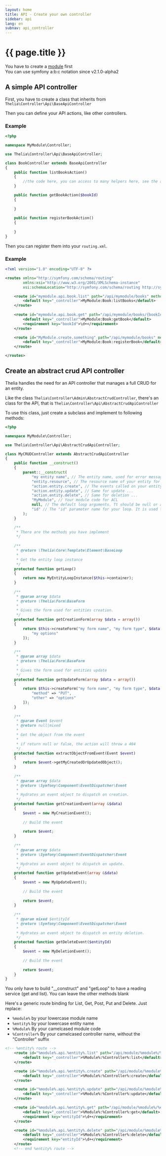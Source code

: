 ```yaml
---
layout: home
title: API - Create your own controller
sidebar: api
lang: en
subnav: api_controller
---
```


# {{ page.title }}

<div class="alert alert-warning">You have to create a <a href="../modules/index.html">module</a> first</div>

<div class="alert alert-info">You can use symfony a:b:c notation since v2.1.0-alpha2</div>

## A simple API controller

First, you have to create a class that inherits from ```Thelia\Controller\Api\BaseApiController```

Then you can define your API actions, like other controllers.

### Example

```php
<?php

namespace MyModule\Controller;

use Thelia\Controller\Api\BaseApiController;

class BookController extends BaseApiController
{
    public function listBooksAction()
    {
        //the code here, you can access to many helpers here, see the api
    }

    public function getBookAction($bookId)
    {
        
    }
    
    public function registerBookAction()
    {
        
    }
}

```

Then you can register them into your ```routing.xml```. 

### Example

```xml
<?xml version="1.0" encoding="UTF-8" ?>

<routes xmlns="http://symfony.com/schema/routing"
        xmlns:xsi="http://www.w3.org/2001/XMLSchema-instance"
        xsi:schemaLocation="http://symfony.com/schema/routing http://symfony.com/schema/routing/routing-1.0.xsd">

    <route id="mymodule.api.book.list" path="/api/mymodule/books" method="get">
        <default key="_controller">MyModule:Book:listBooks</default>
    </route>
    
    <route id="mymodule.api.book.get" path="/api/mymodule/books/{bookId}" method="get">
        <default key="_controller">MyModule:Book:getBook</default>
        <requirement key="bookId">\d+</requirement>
    </route>

    <route id="MyModule.create.something" path="/api/mymodule/books" method="post">
        <default key="_controller">MyModule:Book:registerBook</default>
    </route>

</routes>

```

## Create an abstract crud API controller

Thelia handles the need for an API controller that manages a full CRUD for an entity.

Like the class ```Thelia\Controller\Admin\AbstractCrudController```, there's an class for the API, that is
```Thelia\Controller\Api\AbstractCrudApiController```

To use this class, just create a subclass and implement to following methods:

```php
<?php

namespace MyModule\Controller;

use Thelia\Controller\Api\AbstractCrudApiController;

class MyCRUDController extends AbstractCrudApiController
{
    public function __construct()
    {
        parent::__construct(
            "my entity name", // The entity name, used for error messages.
            "entity.resource", // The resource name of your entity for ACL
            "action.entity.create", // The events called on your entity creation. It can be a string or an array
            "action.entity.update", // Same for update ...
            "action.entity.delete", // Same for deletion ...
            "MyModule", // Your module code for ACL
            null, // The default loop arguments. Tt should be null or an array. If null, it's defined to ["limit"=>10, "offset"=>0]
            "id" // The "id" parameter name for your loop. It is used to find an unique entity.
        );
    }

    /**
     * There are the methods you have implement
     */
    
    /**
     * @return \Thelia\Core\Template\Element\BaseLoop
     *
     * Get the entity loop instance
     */
    protected function getLoop() 
    {
        return new MyEntityLoopInstance($this->container);
    }
 
    /**
     * @param array $data
     * @return \Thelia\Form\BaseForm
     *
     * Gives the form used for entities creation.
     */
    protected function getCreationForm(array $data = array())
    {
        return $this->createForm("my form name", "my form type", $data, [
            "my options"
        ]);
    }
    
    /**
     * @param array $data
     * @return \Thelia\Form\BaseForm
     *
     * Gives the form used for entities update
     */
    protected function getUpdateForm(array $data = array())
    {
        return $this->createForm("my form name", "my form type", $data, [
            "method" => "PUT",
            "other" => "options"
        ]);
    }
    
    /**
     * @param Event $event
     * @return null|mixed
     *
     * Get the object from the event
     *
     * if return null or false, the action will throw a 404
     */
    protected function extractObjectFromEvent(Event $event)
    {
        return $event->getMyCreatedOrUpdatedObject();
    }
    
    /**
     * @param array $data
     * @return \Symfony\Component\EventDispatcher\Event
     *
     * Hydrates an event object to dispatch on creation.
     */
    protected function getCreationEvent(array &$data)
    {
        $event = new MyCreationEvent();
           
        // Build the event
        
        return $event;
    }
    
    /**
     * @param array $data
     * @return \Symfony\Component\EventDispatcher\Event
     *
     * Hydrates an event object to dispatch on update.
     */
    protected function getUpdateEvent(array &$data)
    {
        $event = new MyUpdateEvent();
                   
        // Build the event
        
        return $event;
    }
    
    /**
     * @param mixed $entityId
     * @return \Symfony\Component\EventDispatcher\Event
     *
     * Hydrates an event object to dispatch on entity deletion.
     */
    protected function getDeleteEvent($entityId)
    {
        $event = new MyDeletionEvent();
                       
        // Build the event
        
        return $event;
    }
}

```

<div class="alert alert-info">
    You only have to build "__construct" and "getLoop" to have a reading service (get and list).
    You can leave the other methods blank
</div>

Here's a generic route binding for List, Get, Post, Put and Delete.
Just replace:

- ```%module%``` by your lowercase module name
- ```%entity%``` by your lowercase entity name
- ```%Module%``` By your camelcased module code
- ```%Controller%``` By your camelcased controller name, without the "Controller" suffix

```xml
<!-- %entity% route -->
    <route id="%module%.api.%entity%.list" path="/api/module/%module%/%entity%" methods="get">
        <default key="_controller">%Module%:%Controller%:list</default>
    </route>

    <route id="%module%.api.%entity%.create" path="/api/module/%module%/%entity%" methods="post">
        <default key="_controller">%Module%:%Controller%:create</default>
    </route>

    <route id="%module%.api.%entity%.update" path="/api/module/%module%/%entity%" methods="put">
        <default key="_controller">%Module%:%Controller%:update</default>
    </route>

    <route id="%module%.api.%entity%.get" path="/api/module/%module%/%entity%/{entityId}" methods="get">
        <default key="_controller">%Module%:%Controller%:get</default>
        <requirement key="entityId">\d+</requirement>
    </route>

    <route id="%module%.api.%entity%.delete" path="/api/module/%module%/%entity%/{entityId}" methods="delete">
        <default key="_controller">%Module%:%Controller%:delete</default>
        <requirement key="entityId">\d+</requirement>
    </route>
    <!-- end %entity% route -->
```